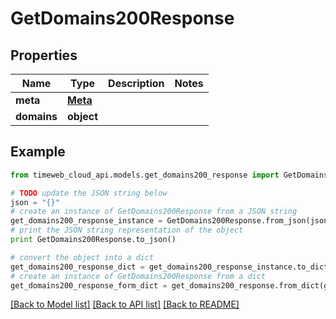 # GetDomains200Response


## Properties
Name | Type | Description | Notes
------------ | ------------- | ------------- | -------------
**meta** | [**Meta**](Meta.md) |  | 
**domains** | **object** |  | 

## Example

```python
from timeweb_cloud_api.models.get_domains200_response import GetDomains200Response

# TODO update the JSON string below
json = "{}"
# create an instance of GetDomains200Response from a JSON string
get_domains200_response_instance = GetDomains200Response.from_json(json)
# print the JSON string representation of the object
print GetDomains200Response.to_json()

# convert the object into a dict
get_domains200_response_dict = get_domains200_response_instance.to_dict()
# create an instance of GetDomains200Response from a dict
get_domains200_response_form_dict = get_domains200_response.from_dict(get_domains200_response_dict)
```
[[Back to Model list]](../README.md#documentation-for-models) [[Back to API list]](../README.md#documentation-for-api-endpoints) [[Back to README]](../README.md)



